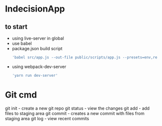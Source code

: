 # IndecisionApp

## to start

* using live-server in global
* use babel
* package.json build script
  ```javascript
  'babel src/app.js --out-file public/scripts/app.js --presets=env,react --watch';
  ```
* using webpack-dev-server
  ```javascript
  'yarn run dev-server'
  ```

# Git cmd

git init - create a new git repo
git status - view the changes
git add - add files to staging area
git commit - creates a new commit with files from staging area
git log - view recent commits

